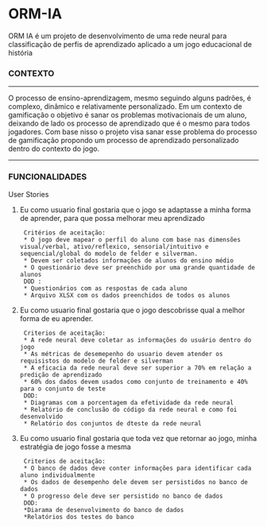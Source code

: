 
# ORM-IA

ORM IA é um projeto de desenvolvimento de uma rede neural para classificação de perfis de aprendizado aplicado a um jogo educacional de história

### CONTEXTO
___
O processo de ensino-aprendizagem, mesmo seguindo alguns padrões, é complexo, dinâmico e relativamente personalizado. Em um contexto de gamificação o objetivo é sanar os problemas motivacionais de um aluno, deixando de lado os processo de aprendizado que é o mesmo para todos jogadores. Com base nisso o projeto visa sanar esse problema do processo de gamificação propondo um processo de aprendizado personalizado dentro do contexto do jogo.
___
### FUNCIONALIDADES

User Stories

1. Eu como usuario final gostaria que o jogo se adaptasse a minha forma de aprender, para que possa melhorar meu aprendizado

        Critérios de aceitação:
        * O jogo deve mapear o perfil do aluno com base nas dimensões visual/verbal, ativo/reflexico, sensorial/intuitivo e sequencial/global do modelo de felder e silverman.
        * Devem ser coletados informações de alunos do ensino médio
        * O questionário deve ser preenchido por uma grande quantidade de alunos
        DOD :
        * Questionários com as respostas de cada aluno
        * Arquivo XLSX com os dados preenchidos de todos os alunos
    
 

2. Eu como usuario final gostaria que o jogo descobrisse qual a melhor forma de eu aprender. 

        Criterios de aceitação:
        * A rede neural deve coletar as informações do usuário dentro do jogo
        * As métricas de desemepenho do usuario devem atender os requisistos do modelo de felder e silverman
        * A eficacia da rede neural deve ser superior a 70% em relação a predição de aprendizado
        * 60% dos dados devem usados como conjunto de treinamento e 40% para o conjunto de teste
        DOD:
        * Diagramas com a porcentagem da efetividade da rede neural
        * Relatório de conclusão do código da rede neural e como foi desenvolvido
        * Relatório dos conjuntos de dteste da rede neural

3. Eu como usuario final gostaria que toda vez que retornar ao jogo, minha estratégia de jogo fosse a mesma

        Criterios de aceitação:
        * O banco de dados deve conter informações para identificar cada aluno individualmente
        * Os dados de desempenho dele devem ser persistidos no banco de dados 
        * O progresso dele deve ser persistido no banco de dados
        DOD:
        *Diarama de desenvolvimento do banco de dados
        *Relatórios dos testes do banco 
        




